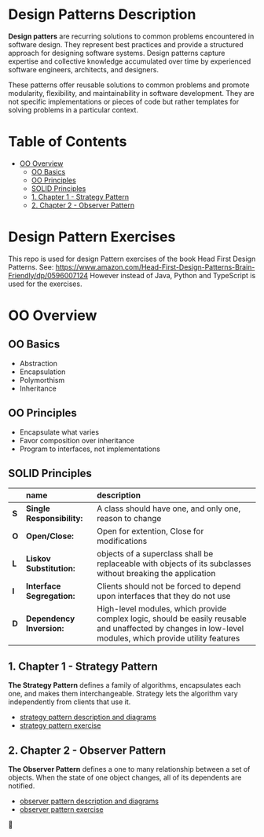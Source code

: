 # Design Patterns Description <!-- omit in toc -->
<b>Design patters</b> are recurring solutions to common problems encountered in software design. They represent best practices and provide a structured approach for designing software systems. Design patterns capture expertise and collective knowledge accumulated over time by experienced software engineers, architects, and designers.

These patterns offer reusable solutions to common problems and promote modularity, flexibility, and maintainability in software development. They are not specific implementations or pieces of code but rather templates for solving problems in a particular context.

# Table of Contents <!-- omit in toc -->
- [OO Overview](#oo-overview)
  - [OO Basics](#oo-basics)
  - [OO Principles](#oo-principles)
  - [SOLID Principles](#solid-principles)
  - [1. Chapter 1 - Strategy Pattern](#1-chapter-1---strategy-pattern)
  - [2. Chapter 2 - Observer Pattern](#2-chapter-2---observer-pattern)

# Design Pattern Exercises <!-- omit in toc -->
This repo is used for design Pattern exercises of the book Head First Design Patterns.
See: https://www.amazon.com/Head-First-Design-Patterns-Brain-Friendly/dp/0596007124
However instead of Java, Python and TypeScript is used for the exercises.

# OO Overview

## OO Basics
- Abstraction
- Encapsulation
- Polymorthism
- Inheritance

## OO Principles
- Encapsulate what varies
- Favor composition over inheritance
- Program to interfaces, not implementations

## SOLID Principles
|          | name                          | description                                                                                                                                               |
| :------- | :---------------------------- | :-------------------------------------------------------------------------------------------------------------------------------------------------------- |
| <b>S</b> | <b>Single Responsibility:</b> | A class should have one, and only one, reason to change                                                                                                   |
| <b>O</b> | <b>Open/Close:</b>            | Open for extention, Close for modifications                                                                                                               |
| <b>L</b> | <b>Liskov Substitution:</b>   | objects of a superclass shall be replaceable with objects of its subclasses without breaking the application                                              |
| <b>I</b> | <b>Interface Segregation:</b> | Clients should not be forced to depend upon interfaces that they do not use                                                                               |
| <b>D</b> | <b>Dependency Inversion:</b>  | High-level modules, which provide complex logic, should be easily reusable and unaffected by changes in low-level modules, which provide utility features |


## 1. Chapter 1 - Strategy Pattern
<b>The Strategy Pattern</b> defines a family of algorithms, encapsulates each one, and makes them interchangeable. Strategy lets the algorithm vary independently from clients that use it.
- [strategy pattern description and diagrams](001_strategy/docs/strategy_pattern.md)
- [strategy pattern exercise](001_strategy/docs/ducks.md)

## 2. Chapter 2 - Observer Pattern
<b>The Observer Pattern</b> defines a one to many relationship between a set of objects. When the state of one object changes, all of its dependents are notified.
- [observer pattern description and diagrams](002_observer/docs/observer_pattern.md)
- [observer pattern exercise](002_observer/docs/weather_monitor.md)

:checkered_flag:
